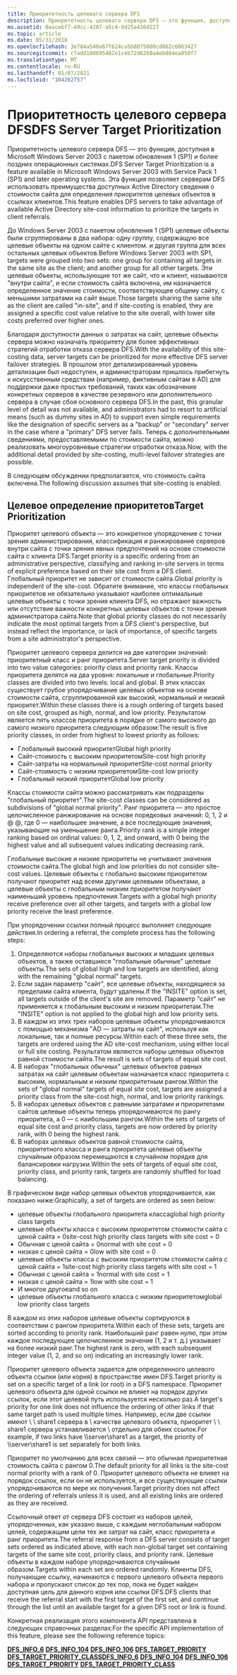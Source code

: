 ```yaml
---
title: Приоритетность целевого сервера DFS
description: Приоритетность целевого сервера DFS — это функция, доступная в Microsoft Windows Server 2003 с пакетом обновления 1 (SP1) и более поздних операционных системах.
ms.assetid: 0aacebf7-49cc-4287-a5c4-0d25a416d227
ms.topic: article
ms.date: 05/31/2018
ms.openlocfilehash: 3e784a540a67f624ca5b8075009cd862c6063427
ms.sourcegitcommit: c7add10d695482e1ceb72d62b8a4ebd84ea050f7
ms.translationtype: MT
ms.contentlocale: ru-RU
ms.lasthandoff: 01/07/2021
ms.locfileid: "104262757"
---
```

# <a name="dfs-server-target-prioritization"></a><span data-ttu-id="f35e8-103">Приоритетность целевого сервера DFS</span><span class="sxs-lookup"><span data-stu-id="f35e8-103">DFS Server Target Prioritization</span></span>

<span data-ttu-id="f35e8-104">Приоритетность целевого сервера DFS — это функция, доступная в Microsoft Windows Server 2003 с пакетом обновления 1 (SP1) и более поздних операционных системах.</span><span class="sxs-lookup"><span data-stu-id="f35e8-104">DFS Server Target Prioritization is a feature available in Microsoft Windows Server 2003 with Service Pack 1 (SP1) and later operating systems.</span></span> <span data-ttu-id="f35e8-105">Эта функция позволяет серверам DFS использовать преимущества доступных Active Directory сведения о стоимости сайта для определения приоритетов целевых объектов в ссылках клиентов.</span><span class="sxs-lookup"><span data-stu-id="f35e8-105">This feature enables DFS servers to take advantage of available Active Directory site-cost information to prioritize the targets in client referrals.</span></span>

<span data-ttu-id="f35e8-106">До Windows Server 2003 с пакетом обновления 1 (SP1) целевые объекты были сгруппированы в два набора: одну группу, содержащую все целевые объекты на одном сайте с клиентом. и другая группа для всех остальных целевых объектов.</span><span class="sxs-lookup"><span data-stu-id="f35e8-106">Before Windows Server 2003 with SP1, targets were grouped into two sets: one group for containing all targets in the same site as the client; and another group for all other targets.</span></span> <span data-ttu-id="f35e8-107">Эти целевые объекты, использующие тот же сайт, что и клиент, называются "внутри сайта", и если стоимость сайта включена, им назначается определенное значение стоимости, соответствующее общему сайту, с меньшими затратами на сайт выше.</span><span class="sxs-lookup"><span data-stu-id="f35e8-107">Those targets sharing the same site as the client are called "in-site", and if site-costing is enabled, they are assigned a specific cost value relative to the site overall, with lower site costs preferred over higher ones.</span></span>

<span data-ttu-id="f35e8-108">Благодаря доступности данных о затратах на сайт, целевые объекты сервера можно назначать приоритету для более эффективных стратегий отработки отказа сервера DFS.</span><span class="sxs-lookup"><span data-stu-id="f35e8-108">With the availability of this site-costing data, server targets can be prioritized for more effective DFS server failover strategies.</span></span> <span data-ttu-id="f35e8-109">В прошлом этот детализированный уровень детализации был недоступен, и администраторам пришлось прибегнуть к искусственным средствам (например, фиктивным сайтам в AD) для поддержки даже простых требований, таких как обозначение конкретных серверов в качестве резервного или дополнительного сервера в случае сбоя основного сервера DFS.</span><span class="sxs-lookup"><span data-stu-id="f35e8-109">In the past, this granular level of detail was not available, and administrators had to resort to artificial means (such as dummy sites in AD) to support even simple requirements like the designation of specific servers as a "backup" or "secondary" server in the case where a "primary" DFS server fails.</span></span> <span data-ttu-id="f35e8-110">Теперь с дополнительными сведениями, предоставляемыми по стоимости сайта, можно реализовать многоуровневые стратегии отработки отказа.</span><span class="sxs-lookup"><span data-stu-id="f35e8-110">Now, with the additional detail provided by site-costing, multi-level failover strategies are possible.</span></span>

<span data-ttu-id="f35e8-111">В следующем обсуждении предполагается, что стоимость сайта включена.</span><span class="sxs-lookup"><span data-stu-id="f35e8-111">The following discussion assumes that site-costing is enabled.</span></span>

## <a name="target-prioritization"></a><span data-ttu-id="f35e8-112">Целевое определение приоритетов</span><span class="sxs-lookup"><span data-stu-id="f35e8-112">Target Prioritization</span></span>

<span data-ttu-id="f35e8-113">Приоритет целевого объекта — это конкретное упорядочение с точки зрения администрирования, классификация и ранжирование серверов внутри сайта с точки зрения явных предпочтений на основе стоимости сайта с клиента DFS.</span><span class="sxs-lookup"><span data-stu-id="f35e8-113">Target priority is a specific ordering from an administrative perspective, classifying and ranking in-site servers in terms of explicit preference based on their site cost from a DFS client.</span></span> <span data-ttu-id="f35e8-114">Глобальный приоритет не зависит от стоимости сайта.</span><span class="sxs-lookup"><span data-stu-id="f35e8-114">Global priority is independent of the site-cost.</span></span> <span data-ttu-id="f35e8-115">Обратите внимание, что классы глобальных приоритетов не обязательно указывают наиболее оптимальные целевые объекты с точки зрения клиента DFS, но отражают важность или отсутствие важности конкретных целевых объектов с точки зрения администратора сайта.</span><span class="sxs-lookup"><span data-stu-id="f35e8-115">Note that global priority classes do not necessarily indicate the most optimal targets from a DFS client's perspective, but instead reflect the importance, or lack of importance, of specific targets from a site administrator's perspective.</span></span>

<span data-ttu-id="f35e8-116">Приоритет целевого сервера делится на две категории значений: приоритетный класс и ранг приоритета.</span><span class="sxs-lookup"><span data-stu-id="f35e8-116">Server target priority is divided into two value categories: priority class and priority rank.</span></span> <span data-ttu-id="f35e8-117">Классы приоритета делятся на два уровня: локальные и глобальные.</span><span class="sxs-lookup"><span data-stu-id="f35e8-117">Priority classes are divided into two levels: local and global.</span></span> <span data-ttu-id="f35e8-118">В этих классах существует грубое упорядочивание целевых объектов на основе стоимости сайта, сгруппированной как высокий, нормальный и низкий приоритет.</span><span class="sxs-lookup"><span data-stu-id="f35e8-118">Within these classes there is a rough ordering of targets based on site cost, grouped as high, normal, and low priority.</span></span> <span data-ttu-id="f35e8-119">Результатом является пять классов приоритета в порядке от самого высокого до самого низкого приоритета следующим образом:</span><span class="sxs-lookup"><span data-stu-id="f35e8-119">The result is five priority classes, in order from highest to lowest priority as follows:</span></span>

- <span data-ttu-id="f35e8-120">Глобальный высокий приоритет</span><span class="sxs-lookup"><span data-stu-id="f35e8-120">Global high priority</span></span>
- <span data-ttu-id="f35e8-121">Сайт-стоимость с высоким приоритетом</span><span class="sxs-lookup"><span data-stu-id="f35e8-121">Site-cost high priority</span></span>
- <span data-ttu-id="f35e8-122">Сайт-затраты на нормальный приоритет</span><span class="sxs-lookup"><span data-stu-id="f35e8-122">Site-cost normal priority</span></span>
- <span data-ttu-id="f35e8-123">Сайт-стоимость с низким приоритетом</span><span class="sxs-lookup"><span data-stu-id="f35e8-123">Site-cost low priority</span></span>
- <span data-ttu-id="f35e8-124">Глобальный низкий приоритет</span><span class="sxs-lookup"><span data-stu-id="f35e8-124">Global low priority</span></span>

<span data-ttu-id="f35e8-125">Классы стоимости сайта можно рассматривать как подразделы "глобальный приоритет".</span><span class="sxs-lookup"><span data-stu-id="f35e8-125">The site-cost classes can be considered as subdivisions of "global normal priority".</span></span> <span data-ttu-id="f35e8-126">Ранг приоритета — это простое целочисленное ранжирование на основе порядковых значений: 0, 1, 2 и @ @, где 0 — наибольшее значение, а все последующие значения, указывающие на уменьшение ранга.</span><span class="sxs-lookup"><span data-stu-id="f35e8-126">Priority rank is a simple integer ranking based on ordinal values: 0, 1, 2, and onward, with 0 being the highest value and all subsequent values indicating decreasing rank.</span></span>

<span data-ttu-id="f35e8-127">Глобальные высокие и низкие приоритеты не учитывают значения стоимости сайта.</span><span class="sxs-lookup"><span data-stu-id="f35e8-127">The global high and low priorities do not consider site-cost values.</span></span> <span data-ttu-id="f35e8-128">Целевые объекты с глобально высоким приоритетом получают приоритет над всеми другими целевыми объектами, а целевые объекты с глобальным низким приоритетом получают наименьший уровень предпочтения.</span><span class="sxs-lookup"><span data-stu-id="f35e8-128">Targets with a global high priority receive preference over all other targets, and targets with a global low priority receive the least preference.</span></span>

<span data-ttu-id="f35e8-129">При упорядочении ссылки полный процесс выполняет следующие действия.</span><span class="sxs-lookup"><span data-stu-id="f35e8-129">In ordering a referral, the complete process has the following steps:</span></span>

1. <span data-ttu-id="f35e8-130">Определяются наборы глобальных высоких и младших целевых объектов, а также оставшиеся "глобальные обычные" целевые объекты.</span><span class="sxs-lookup"><span data-stu-id="f35e8-130">The sets of global high and low targets are identified, along with the remaining "global normal" targets.</span></span>
2. <span data-ttu-id="f35e8-131">Если задан параметр "сайт", все целевые объекты, находящиеся за пределами сайта клиента, будут удалены.</span><span class="sxs-lookup"><span data-stu-id="f35e8-131">If the "INSITE" option is set, all targets outside of the client's site are removed.</span></span> <span data-ttu-id="f35e8-132">Параметр "сайт" не применяется к глобальным высоким и низким приоритетам.</span><span class="sxs-lookup"><span data-stu-id="f35e8-132">The "INSITE" option is not applied to the global high and low priority sets.</span></span>
3. <span data-ttu-id="f35e8-133">В каждом из этих трех наборов целевые объекты упорядочиваются с помощью механизма "AD — затраты на сайт", используя как локальные, так и полные ресурсы.</span><span class="sxs-lookup"><span data-stu-id="f35e8-133">Within each of these three sets, the targets are ordered using the AD site-cost mechanism, using either local or full site costing.</span></span> <span data-ttu-id="f35e8-134">Результатом являются наборы целевых объектов равной стоимости сайта.</span><span class="sxs-lookup"><span data-stu-id="f35e8-134">The result is sets of targets of equal site cost.</span></span>
4. <span data-ttu-id="f35e8-135">В наборах "глобальных обычных" целевых объектов равных затратах на сайт целевым объектам назначается класс приоритета с высоким, нормальным и низким приоритетным рангом.</span><span class="sxs-lookup"><span data-stu-id="f35e8-135">Within the sets of "global normal" targets of equal site cost, targets are assigned a priority class from the site-cost high, normal, and low priority rankings.</span></span>
5. <span data-ttu-id="f35e8-136">В наборах целевых объектов с равными затратами и приоритетами сайтов целевые объекты теперь упорядочиваются по рангу приоритета, а 0 — с наибольшим рангом.</span><span class="sxs-lookup"><span data-stu-id="f35e8-136">Within the sets of targets of equal site cost and priority class, targets are now ordered by priority rank, with 0 being the highest rank.</span></span>
6. <span data-ttu-id="f35e8-137">В наборах целевых объектов равной стоимости сайта, приоритетного класса и ранга приоритета целевые объекты случайным образом перемещаются в случайном порядке для балансировки нагрузки.</span><span class="sxs-lookup"><span data-stu-id="f35e8-137">Within the sets of targets of equal site cost, priority class, and priority rank, targets are randomly shuffled for load balancing.</span></span>

<span data-ttu-id="f35e8-138">В графическом виде набор целевых объектов упорядочивается, как показано ниже:</span><span class="sxs-lookup"><span data-stu-id="f35e8-138">Graphically, a set of targets are ordered as seen below:</span></span>

- <span data-ttu-id="f35e8-139">целевые объекты глобального приоритета класса</span><span class="sxs-lookup"><span data-stu-id="f35e8-139">global high priority class targets</span></span> 
- <span data-ttu-id="f35e8-140">целевые объекты класса с высоким приоритетом стоимости сайта с ценой сайта = 0</span><span class="sxs-lookup"><span data-stu-id="f35e8-140">site-cost high priority class targets with site cost = 0</span></span>
- <span data-ttu-id="f35e8-141">Обычная с ценой сайта = 0</span><span class="sxs-lookup"><span data-stu-id="f35e8-141">normal with site cost = 0</span></span>
- <span data-ttu-id="f35e8-142">низкая с ценой сайта = 0</span><span class="sxs-lookup"><span data-stu-id="f35e8-142">low with site cost = 0</span></span>
- <span data-ttu-id="f35e8-143">целевые объекты класса с высоким приоритетом стоимости сайта с ценой сайта = 1</span><span class="sxs-lookup"><span data-stu-id="f35e8-143">site-cost high priority class targets with site cost = 1</span></span>
- <span data-ttu-id="f35e8-144">Обычная с ценой сайта = 1</span><span class="sxs-lookup"><span data-stu-id="f35e8-144">normal with site cost = 1</span></span>
- <span data-ttu-id="f35e8-145">низкая с ценой сайта = 1</span><span class="sxs-lookup"><span data-stu-id="f35e8-145">low with site cost = 1</span></span>
- <span data-ttu-id="f35e8-146">И многое другое</span><span class="sxs-lookup"><span data-stu-id="f35e8-146">and so on</span></span>
- <span data-ttu-id="f35e8-147">целевые объекты глобального класса с низким приоритетом</span><span class="sxs-lookup"><span data-stu-id="f35e8-147">global low priority class targets</span></span>

<span data-ttu-id="f35e8-148">В каждом из этих наборов целевые объекты сортируются в соответствии с рангом приоритета.</span><span class="sxs-lookup"><span data-stu-id="f35e8-148">Within each of these sets, targets are sorted according to priority rank.</span></span> <span data-ttu-id="f35e8-149">Наибольший ранг равен нулю, при этом каждое последующее целочисленное значение (1, 2 и т. д.) указывает на более низкий ранг.</span><span class="sxs-lookup"><span data-stu-id="f35e8-149">The highest rank is zero, with each subsequent integer value (1, 2, and so on) indicating an increasingly lower rank.</span></span>

<span data-ttu-id="f35e8-150">Приоритет целевого объекта задается для определенного целевого объекта ссылки (или корня) в пространстве имен DFS.</span><span class="sxs-lookup"><span data-stu-id="f35e8-150">Target priority is set on a specific target of a link (or root) in a DFS namespace.</span></span> <span data-ttu-id="f35e8-151">Приоритет целевого объекта для одной ссылки не влияет на порядок других ссылок, если этот целевой путь используется несколько раз.</span><span class="sxs-lookup"><span data-stu-id="f35e8-151">A target's priority for one link does not influence the ordering of other links if that same target path is used multiple times.</span></span> <span data-ttu-id="f35e8-152">Например, если две ссылки имеют \\ \\ share1 сервера в \\ качестве целевого объекта, приоритет \\ \\ share1 сервера устанавливается \\ отдельно для обеих ссылок.</span><span class="sxs-lookup"><span data-stu-id="f35e8-152">For example, if two links have \\\\server\\share1 as a target, the priority of \\\\server\\share1 is set separately for both links.</span></span>

<span data-ttu-id="f35e8-153">Приоритет по умолчанию для всех связей — это обычная приоритетная стоимость сайта с рангом 0.</span><span class="sxs-lookup"><span data-stu-id="f35e8-153">The default priority for all links is the site-cost normal priority with a rank of 0.</span></span> <span data-ttu-id="f35e8-154">Приоритет целевого объекта не влияет на порядок ссылок, если он не используется, и все существующие ссылки упорядочиваются по мере их получения.</span><span class="sxs-lookup"><span data-stu-id="f35e8-154">Target priority does not affect the ordering of referrals unless it is used, and all existing links are ordered as they are received.</span></span>

<span data-ttu-id="f35e8-155">Ссылочный ответ от сервера DFS состоит из наборов целей, упорядоченных, как указано выше, с каждым неглобальным набором целей, содержащим цели тех же затрат на сайт, класс приоритета и ранг приоритета.</span><span class="sxs-lookup"><span data-stu-id="f35e8-155">The referral response from a DFS server consists of target sets ordered as indicated above, with each non-global target set containing targets of the same site cost, priority class, and priority rank.</span></span> <span data-ttu-id="f35e8-156">Целевые объекты в каждом наборе упорядочиваются случайным образом.</span><span class="sxs-lookup"><span data-stu-id="f35e8-156">Targets within each set are ordered randomly.</span></span> <span data-ttu-id="f35e8-157">Клиенты DFS, получающие ссылку, начинаются с первого целевого объекта первого набора и пропускают список до тех пор, пока не будет найден доступная цель для данного корня или ссылки DFS.</span><span class="sxs-lookup"><span data-stu-id="f35e8-157">DFS clients that receive the referral start with the first target of the first set, and continue through the list until an available target for a given DFS root or link is found.</span></span>

<span data-ttu-id="f35e8-158">Конкретная реализация этого компонента API представлена в следующих справочных разделах:</span><span class="sxs-lookup"><span data-stu-id="f35e8-158">For the specific API implementation of this feature, please see the following reference topics:</span></span>

<span data-ttu-id="f35e8-159">[**DFS_INFO_6**](/windows/desktop/api/lmdfs/ns-lmdfs-dfs_info_6) 
 [**DFS_INFO_104**](/windows/desktop/api/lmdfs/ns-lmdfs-dfs_info_104) 
 [**DFS_INFO_106**](/windows/desktop/api/lmdfs/ns-lmdfs-dfs_info_106) 
 [**DFS_TARGET_PRIORITY**](/windows/desktop/api/lmdfs/ns-lmdfs-dfs_target_priority) 
 [**DFS_TARGET_PRIORITY_CLASS**](/windows/win32/api/lmdfs/ne-lmdfs-dfs_target_priority_class~r1)</span><span class="sxs-lookup"><span data-stu-id="f35e8-159">[**DFS_INFO_6**](/windows/desktop/api/lmdfs/ns-lmdfs-dfs_info_6)
[**DFS_INFO_104**](/windows/desktop/api/lmdfs/ns-lmdfs-dfs_info_104)
[**DFS_INFO_106**](/windows/desktop/api/lmdfs/ns-lmdfs-dfs_info_106)
[**DFS_TARGET_PRIORITY**](/windows/desktop/api/lmdfs/ns-lmdfs-dfs_target_priority)
[**DFS_TARGET_PRIORITY_CLASS**](/windows/win32/api/lmdfs/ne-lmdfs-dfs_target_priority_class~r1)</span></span>
